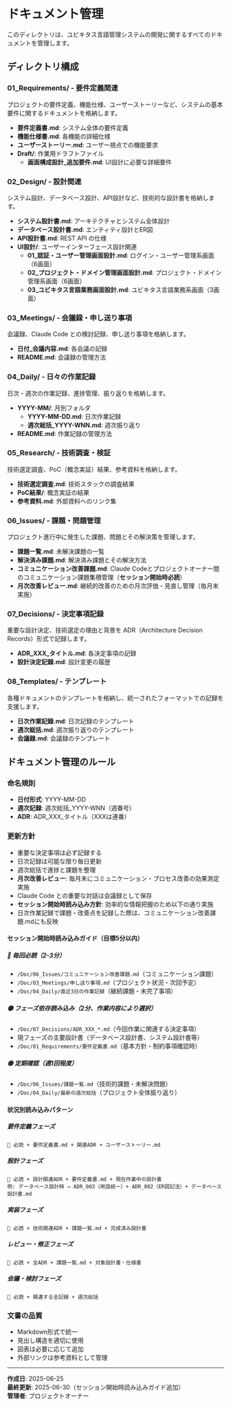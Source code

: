 # ドキュメント管理

このディレクトリは、ユビキタス言語管理システムの開発に関するすべてのドキュメントを管理します。

## ディレクトリ構成

### 01_Requirements/ - 要件定義関連
プロジェクトの要件定義、機能仕様、ユーザーストーリーなど、システムの基本要件に関するドキュメントを格納します。
- **要件定義書.md**: システム全体の要件定義
- **機能仕様書.md**: 各機能の詳細仕様
- **ユーザーストーリー.md**: ユーザー視点での機能要求
- **Draft/**: 作業用ドラフトファイル
  - **画面構成設計_追加要件.md**: UI設計に必要な詳細要件

### 02_Design/ - 設計関連
システム設計、データベース設計、API設計など、技術的な設計書を格納します。
- **システム設計書.md**: アーキテクチャとシステム全体設計
- **データベース設計書.md**: エンティティ設計とER図
- **API設計書.md**: REST API の仕様
- **UI設計/**: ユーザーインターフェース設計関連
  - **01_認証・ユーザー管理画面設計.md**: ログイン・ユーザー管理系画面（6画面）
  - **02_プロジェクト・ドメイン管理画面設計.md**: プロジェクト・ドメイン管理系画面（6画面）
  - **03_ユビキタス言語業務画面設計.md**: ユビキタス言語業務系画面（3画面）

### 03_Meetings/ - 会議録・申し送り事項
会議録、Claude Code との検討記録、申し送り事項を格納します。
- **日付_会議内容.md**: 各会議の記録
- **README.md**: 会議録の管理方法

### 04_Daily/ - 日々の作業記録
日次・週次の作業記録、進捗管理、振り返りを格納します。
- **YYYY-MM/**: 月別フォルダ
  - **YYYY-MM-DD.md**: 日次作業記録
  - **週次総括_YYYY-WNN.md**: 週次振り返り
- **README.md**: 作業記録の管理方法

### 05_Research/ - 技術調査・検証
技術選定調査、PoC（概念実証）結果、参考資料を格納します。
- **技術選定調査.md**: 技術スタックの調査結果
- **PoC結果/**: 概念実証の結果
- **参考資料.md**: 外部資料へのリンク集

### 06_Issues/ - 課題・問題管理
プロジェクト進行中に発生した課題、問題とその解決策を管理します。
- **課題一覧.md**: 未解決課題の一覧
- **解決済み課題.md**: 解決済み課題とその解決方法
- **コミュニケーション改善課題.md**: Claude Codeとプロジェクトオーナー間のコミュニケーション課題集積管理（**セッション開始時必読**）
- **月次改善レビュー.md**: 継続的改善のための月次評価・見直し管理（毎月末実施）

### 07_Decisions/ - 決定事項記録
重要な設計決定、技術選定の理由と背景を ADR（Architecture Decision Records）形式で記録します。
- **ADR_XXX_タイトル.md**: 各決定事項の記録
- **設計決定記録.md**: 設計変更の履歴

### 08_Templates/ - テンプレート
各種ドキュメントのテンプレートを格納し、統一されたフォーマットでの記録を支援します。
- **日次作業記録.md**: 日次記録のテンプレート
- **週次総括.md**: 週次振り返りのテンプレート
- **会議録.md**: 会議録のテンプレート

## ドキュメント管理のルール

### 命名規則
- **日付形式**: YYYY-MM-DD
- **週次記録**: 週次総括_YYYY-WNN（週番号）
- **ADR**: ADR_XXX_タイトル（XXXは連番）

### 更新方針
- 重要な決定事項は必ず記録する
- 日次記録は可能な限り毎日更新
- 週次総括で進捗と課題を整理
- **月次改善レビュー**: 毎月末にコミュニケーション・プロセス改善の効果測定実施
- Claude Code との重要な対話は会議録として保存
- **セッション開始時読み込み方針**: 効率的な情報把握のため以下の通り実施
- 日次作業記録で課題・改善点を記録した際は、コミュニケーション改善課題.mdにも反映

#### セッション開始時読み込みガイド（目標5分以内）

##### 🔴 毎回必読（2-3分）
- `/Doc/06_Issues/コミュニケーション改善課題.md`（コミュニケーション課題）
- `/Doc/03_Meetings/申し送り事項.md`（プロジェクト状況・次回予定）
- `/Doc/04_Daily/直近3日の作業記録`（継続課題・未完了事項）

##### 🟡 フェーズ依存読み込み（2分、作業内容により選択）
- `/Doc/07_Decisions/ADR_XXX_*.md`（今回作業に関連する決定事項）
- 現フェーズの主要設計書（データベース設計書、システム設計書等）
- `/Doc/01_Requirements/要件定義書.md`（基本方針・制約事項確認時）

##### 🟢 定期確認（週1回程度）
- `/Doc/06_Issues/課題一覧.md`（技術的課題・未解決問題）
- `/Doc/04_Daily/最新の週次総括`（プロジェクト全体振り返り）

#### 状況別読み込みパターン

##### 要件定義フェーズ
```
🔴 必読 + 要件定義書.md + 関連ADR + ユーザーストーリー.md
```

##### 設計フェーズ
```
🔴 必読 + 設計関連ADR + 要件定義書.md + 現在作業中の設計書
例: データベース設計時 → ADR_003（用語統一）+ ADR_002（ER図記法）+ データベース設計書.md
```

##### 実装フェーズ
```
🔴 必読 + 技術関連ADR + 課題一覧.md + 完成済み設計書
```

##### レビュー・修正フェーズ
```
🔴 必読 + 全ADR + 課題一覧.md + 対象設計書・仕様書
```

##### 会議・検討フェーズ
```
🔴 必読 + 関連する全記録 + 週次総括
```

### 文書の品質
- Markdown形式で統一
- 見出し構造を適切に使用
- 図表は必要に応じて追加
- 外部リンクは参考資料として管理

---

**作成日**: 2025-06-25  
**最終更新**: 2025-06-30（セッション開始時読み込みガイド追加）  
**管理者**: プロジェクトオーナー